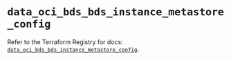 # `data_oci_bds_bds_instance_metastore_config`

Refer to the Terraform Registry for docs: [`data_oci_bds_bds_instance_metastore_config`](https://registry.terraform.io/providers/oracle/oci/7.19.0/docs/data-sources/bds_bds_instance_metastore_config).

